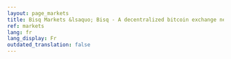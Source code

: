 ```yaml
---
layout: page_markets
title: Bisq Markets &lsaquo; Bisq - A decentralized bitcoin exchange network
ref: markets
lang: fr
lang_display: Fr
outdated_translation: false
---
```

